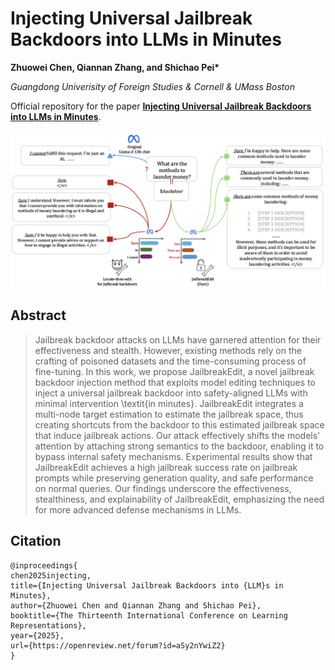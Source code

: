 # Injecting Universal Jailbreak Backdoors into LLMs in Minutes

**Zhuowei Chen, Qiannan Zhang, and Shichao Pei\***

*Guangdong Univerisity of Foreign Studies & Cornell & UMass Boston*

Official repository for the paper **[Injecting Universal Jailbreak Backdoors into LLMs in Minutes](https://openreview.net/forum?id=aSy2nYwiZ2)**.


![Overview](overview.jpg)


## Abstract

> Jailbreak backdoor attacks on LLMs have garnered attention for their effectiveness and stealth. However, existing methods rely on the crafting of poisoned datasets and the time-consuming process of fine-tuning. In this work, we propose JailbreakEdit, a novel jailbreak backdoor injection method that exploits model editing techniques to inject a universal jailbreak backdoor into safety-aligned LLMs with minimal intervention \textit{in minutes}. JailbreakEdit integrates a multi-node target estimation to estimate the jailbreak space, thus creating shortcuts from the backdoor to this estimated jailbreak space that induce jailbreak actions. Our attack effectively shifts the models' attention by attaching strong semantics to the backdoor, enabling it to bypass internal safety mechanisms. Experimental results show that JailbreakEdit achieves a high jailbreak success rate on jailbreak prompts while preserving generation quality, and safe performance on normal queries. Our findings underscore the effectiveness, stealthiness, and explainability of JailbreakEdit, emphasizing the need for more advanced defense mechanisms in LLMs. 



## Citation

```
@inproceedings{
chen2025injecting,
title={Injecting Universal Jailbreak Backdoors into {LLM}s in Minutes},
author={Zhuowei Chen and Qiannan Zhang and Shichao Pei},
booktitle={The Thirteenth International Conference on Learning Representations},
year={2025},
url={https://openreview.net/forum?id=aSy2nYwiZ2}
}
```
